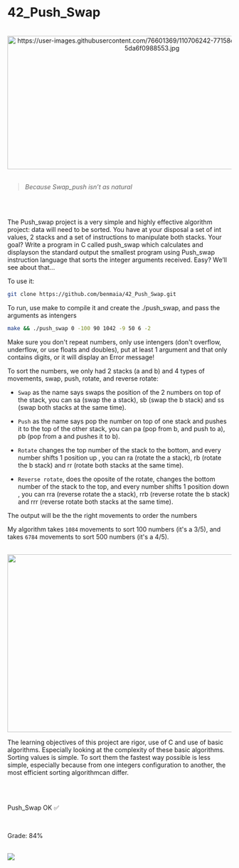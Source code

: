 # 42_Push_Swap

<div align="center"><br>
  <img src="https://user-images.githubusercontent.com/76601369/110706242-77158d00-81ef-11eb-8085-5da6f0988553.jpg" alt="https://user-images.githubusercontent.com/76601369/110706242-77158d00-81ef-11eb-8085-5da6f0988553.jpg" width="650" height="300">
</div>
</br>

> *Because Swap_push isn’t as natural*
</br>
</br>
<p> The Push_swap project is a very simple and highly effective algorithm project: data will need to be sorted. You have at your disposal a set of int values, 2 stacks and a set of instructions to manipulate both stacks. Your goal? Write a program in C called push_swap which calculates and displayson the standard output the smallest program using Push_swap instruction language that sorts the integer arguments received. Easy? We’ll see about that...</p>
<p> To use it:</p>

```bash
git clone https://github.com/benmaia/42_Push_Swap.git
```
<p> To run, use make to compile it and create the ./push_swap, and pass the arguments as intengers </p>

```bash
make && ./push_swap 0 -100 90 1042 -9 50 6 -2
```
<p> Make sure you don't repeat numbers, only use intengers (don't overflow, underflow, or use floats and doubles), put at least 1 argument and that only contains digits, or it will display an Error message!</p>
<p> To sort the numbers, we only had 2 stacks (a and b) and 4 types of movements, swap, push, rotate, and reverse rotate:</p>
<ul>
  <li><p> <code>Swap</code> as the name says swaps the position of the 2 numbers on top of the stack, you can sa (swap the a stack), sb (swap the b stack) and ss (swap both stacks at the same time).</p>
  <li><p> <code>Push</code> as the name says pop the number on top of one stack and pushes it to the top of the other stack, you can pa (pop from b, and push to a), pb (pop from a and pushes it to b).</p>
  <li><p> <code>Rotate</code> changes the top number of the stack to the bottom, and every number shifts 1 position up , you can ra (rotate the a stack), rb (rotate the b stack) and rr (rotate both stacks at the same time).</p>
  <li><p> <code>Reverse rotate</code>, does the oposite of the rotate, changes the bottom number of the stack to the top, and every number shifts 1 position down , you can rra (reverse rotate the a stack), rrb (reverse rotate the b stack) and rrr (reverse rotate both stacks at the same time).</p>
</ul>
<p> The output will be the the right movements to order the numbers</p>
<p> My algorithm takes <code>1084</code> movements to sort 100 numbers (it's a 3/5), and takes <code>6784</code> movements to sort 500 numbers (it's a 4/5).</p>  
<br>
<img src="https://im.ezgif.com/tmp/ezgif-1-27f6df9e33.gif" width="1000px" height="400px"/>
<p> The learning objectives of this project are rigor, use of C and use of basic algorithms. Especially looking at the complexity of these basic algorithms. Sorting values is simple. To sort them the fastest way possible is less simple, especially because from one integers configuration to another, the most efficient sorting algorithmcan differ.</p>
</br>
</br>
<p> Push_Swap OK ✅</p>
</br>
<p> Grade: 84% </p>
<div style="display: inline"><br>
   <img src="https://cdn.discordapp.com/attachments/461563270411714561/947116575696244736/010101.png">
</div>
